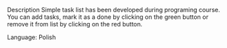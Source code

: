 Description
Simple task list has been developed during programing course. You can add tasks, mark it as a done by clicking on the green button or remove it from list by clicking on the red button.

Language: Polish
